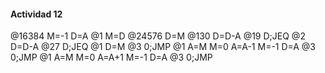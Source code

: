 #### Actividad 12

@16384
M=-1
D=A
@1
M=D
@24576
D=M
@130
D=D-A
@19
D;JEQ
@2
D=D-A
@27
D;JEQ
@1
D=M
@3
0;JMP
@1
A=M
M=0
A=A-1
M=-1
D=A
@3
0;JMP
@1
A=M
M=0
A=A+1
M=-1
D=A
@3
0;JMP
